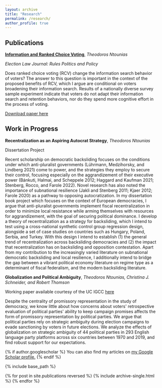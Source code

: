 ```yaml
---
layout: archive
title: "Research"
permalink: /research/
author_profile: true
---
```


## Publications

[**Information and Ranked Choice Voting**](https://doi.org/10.1089/elj.2022.0052), _Theodoros Ntounias_

_Election Law Journal: Rules Politics and Policy_

Does ranked choice voting (RCV) change the information search behavior of voters? The answer to this question is important in the context of the proposed benefits of RCV, which I argue are conditional on voters broadening their information search. Results of a nationally diverse survey sample experiment indicate that voters do not adapt their information search and retention behaviors, nor do they spend more cognitive effort in the process of voting.

[Download paper here](http://tdounias.github.io/files/rcv_05_2023.pdf)

## Work in Progress

**Recentralization as an Aspiring Autocrat Strategy**, _Theodoros Ntounias_

Dissertation Project

Recent scholarship on democratic backsliding focuses on the conditions under which anti-pluralist governments (Lührmann, Medzihorsky, and Lindberg 2021) come to power, and the strategies they employ to secure their control, focusing especially on the aggrandizement of their executive power (Bánkuti, Halmai, and Scheppele 2012; Haggard and Kaufman 2021; Stenberg, Rocco, and Farole 2022). Novel research has also noted the importance of subnational resilience (Jakli and Stenberg 2011; Kjaer 2012; Farole 2020) as a pathway to opposing autocratization. In my dissertation book project which focuses on the context of European democracies, I argue that anti-pluralist governments implement fiscal recentralization in order to minimize local resistance while arming themselves with resources for aggrandizement, with the goal of securing political dominance. I develop a theory of recentralization as a strategy for backsliding, which I intend to test using a cross-national synthetic control group regression design, alongside a set of case studies on countries such as Hungary, Poland, Serbia, and Turkey. With this design I intend to establish (1) the general trend of recentralization across backsliding democracies and (2) the impact that recentralization has on backsliding and opposition contestation. Apart from my contribution to the increasingly varied literature on subnational democratic backsliding and local resilience, I additionally intend to bridge the gap between a vibrant political economy literature on regime type as a determinant of fiscal federalism, and the modern backsliding literature. 

**Globalization and Political Ambiguity**, _Theodoros Ntounias, Christina J. Schneider, and Robert Thomson_

Working paper available courtesy of the UC IGCC [here](https://escholarship.org/uc/item/0050h951)

Despite the centrality of promissory representation in the study of democracy, we know little about how concerns about voters' retrospective evaluation of political parties' ability to keep campaign promises affects the form of promissory representation by political parties. We argue that political parties rely on strategic ambiguity during election campaigns to evade sanctioning by voters in future elections. We analyze the effects of globalization on strategic ambiguity of 44 political parties in 293 English language party platforms across six countries between 1970 and 2019, and find robust support for our expectations. 

{% if author.googlescholar %}
  You can also find my articles on <u><a href="{{author.googlescholar}}">my Google Scholar profile</a>.</u>
{% endif %}

{% include base_path %}

{% for post in site.publications reversed %}
  {% include archive-single.html %}
{% endfor %}
